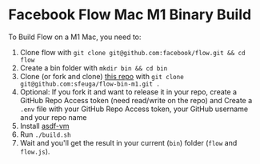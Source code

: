 # Facebook Flow Mac M1 Binary Build

To Build Flow on a M1 Mac, you need to:

1. Clone flow with `git clone git@github.com:facebook/flow.git && cd flow`
2. Create a bin folder with `mkdir bin && cd bin`
3. Clone (or fork and clone) [this repo](https://github.com/sfeuga/flow-bin-m1) with `git clone git@github.com:sfeuga/flow-bin-m1.git .`
4. Optional: If you fork it and want to release it in your repo, create a GitHub Repo Access token (need read/write on the repo) and Create a `.env` file with your GitHub Repo Access token, your GitHub username and your repo name
5. Install [asdf-vm](https://asdf-vm.com/guide/getting-started.html)
6. Run `./build.sh`
7. Wait and you'll get the result in your current (`bin`) folder (`flow` and `flow.js`).
